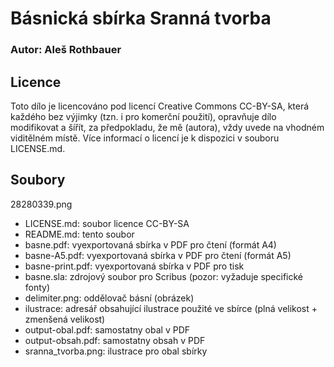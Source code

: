 # Básnická sbírka Sranná tvorba

### Autor: Aleš Rothbauer

## Licence

Toto dílo je licencováno pod licencí Creative Commons CC-BY-SA, která každého bez výjimky (tzn. i pro komerční použití), opravňuje dílo modifikovat a šířít, za předpokladu, že mě (autora), vždy uvede na vhodném viditělném místě. Více informací o licencí je k dispozici v souboru LICENSE.md.

## Soubory

28280339.png
- LICENSE.md: soubor licence CC-BY-SA
- README.md: tento soubor
- basne.pdf: vyexportovaná sbírka v PDF pro čtení (formát A4)
- basne-A5.pdf: vyexportovaná sbírka v PDF pro čtení (formát A5)
- basne-print.pdf: vyexportovaná sbírka v PDF pro tisk
- basne.sla: zdrojový soubor pro Scribus (pozor: vyžaduje specifické fonty)
- delimiter.png: oddělovač básní (obrázek)
- ilustrace: adresář obsahující ilustrace použité ve sbírce (plná velikost + zmenšená velikost)
- output-obal.pdf: samostatny obal v PDF
- output-obsah.pdf: samostatny obsah v PDF
- sranna_tvorba.png: ilustrace pro obal sbírky
